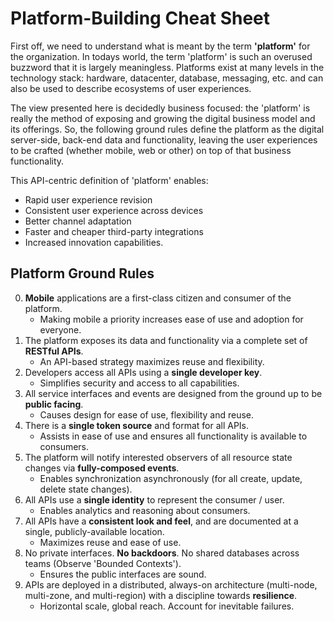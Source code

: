 Platform-Building Cheat Sheet
=============================

First off, we need to understand what is meant by the term **'platform'** for the organization.
In todays world, the term 'platform' is such an overused buzzword that it is largely meaningless.
Platforms exist at many levels in the technology stack: hardware, datacenter, database,
messaging, etc. and can also be used to describe ecosystems of user experiences.

The view presented here is decidedly business focused: the 'platform' is really the method
of exposing and growing the digital business model and its offerings. So, the following ground rules
define the platform as the digital server-side, back-end data and functionality, leaving the user
experiences to be crafted (whether mobile, web or other) on top of that business functionality.

This API-centric definition of 'platform' enables:

* Rapid user experience revision
* Consistent user experience across devices
* Better channel adaptation
* Faster and cheaper third-party integrations
* Increased innovation capabilities.

Platform Ground Rules
---------------------

0. **Mobile** applications are a first-class citizen and consumer of the platform.
	* Making mobile a priority increases ease of use and adoption for everyone.
0. The platform exposes its data and functionality via a complete set of **RESTful APIs**. 
	* An API-based strategy maximizes reuse and flexibility.
0. Developers access all APIs using a **single developer key**.
	* Simplifies security and access to all capabilities.
0. All service interfaces and events are designed from the ground up to be **public facing**.
	* Causes design for ease of use, flexibility and reuse.
0. There is a **single token source** and format for all APIs.
	* Assists in ease of use and ensures all functionality is available to consumers.
0. The platform will notify interested observers of all resource state changes via **fully-composed events**.
	* Enables synchronization asynchronously (for all create, update, delete state changes).
0. All APIs use a **single identity** to represent the consumer / user.
	* Enables analytics and reasoning about consumers.
0. All APIs have a **consistent look and feel**, and are documented at a single, publicly-available location.
	* Maximizes reuse and ease of use.
0. No private interfaces. **No backdoors**. No shared databases across teams (Observe 'Bounded Contexts').
	* Ensures the public interfaces are sound.
0. APIs are deployed in a distributed, always-on architecture (multi-node, multi-zone, and multi-region) with a discipline towards **resilience**.
	* Horizontal scale, global reach. Account for inevitable failures.
